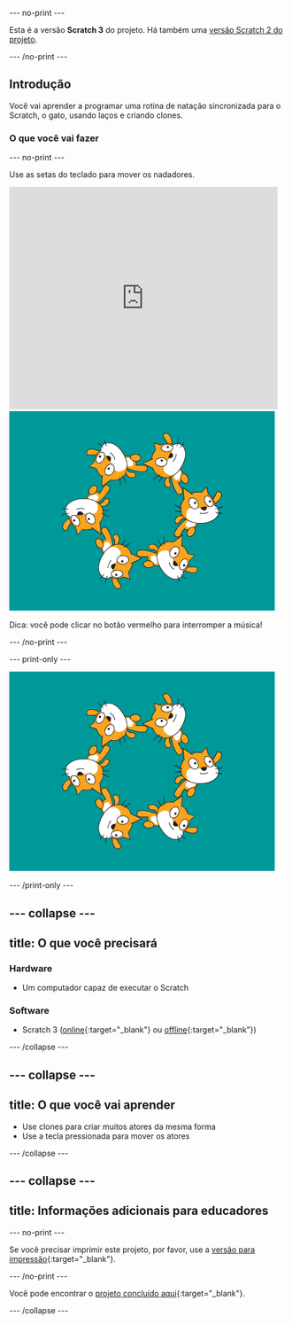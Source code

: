 --- no-print ---

Esta é a versão **Scratch 3** do projeto. Há também uma [versão Scratch 2 do projeto](https://projects.raspberrypi.org/pt-BR/projects/synchronised-swimming-scratch2).

--- /no-print ---

## Introdução

Você vai aprender a programar uma rotina de natação sincronizada para o Scratch, o gato, usando laços e criando clones.

### O que você vai fazer

--- no-print ---

Use as setas do teclado para mover os nadadores.

<div class="scratch-preview">
  <iframe allowtransparency="true" width="485" height="402" src="https://scratch.mit.edu/projects/embed/113149575/?autostart=false" frameborder="0" scrolling="no">></iframe>
  <img src="images/swim-final.png">
</div>

Dica: você pode clicar no botão vermelho para interromper a música!

--- /no-print ---

--- print-only ---

![projeto concluído](images/swim-final.png)

--- /print-only ---

--- collapse ---
---
title: O que você precisará
---

### Hardware

+ Um computador capaz de executar o Scratch

### Software

+ Scratch 3 ([online](http://rpf.io/scratchon){:target="_blank"} ou [offline](http://rpf.io/scratchoff){:target="_blank"})

--- /collapse ---

--- collapse ---
---
title: O que você vai aprender
---

- Use clones para criar muitos atores da mesma forma
- Use a tecla pressionada para mover os atores

--- /collapse ---

--- collapse ---
---
title: Informações adicionais para educadores
---

--- no-print ---

Se você precisar imprimir este projeto, por favor, use a [versão para impressão](https://projects.raspberrypi.org/pt-BR/projects/synchronised-swimming/print){:target="_blank"}.

--- /no-print ---

Você pode encontrar o [projeto concluído aqui](http://rpf.io/p/pt-BR/synchronised-swimming-get){:target="_blank"}.

--- /collapse ---
